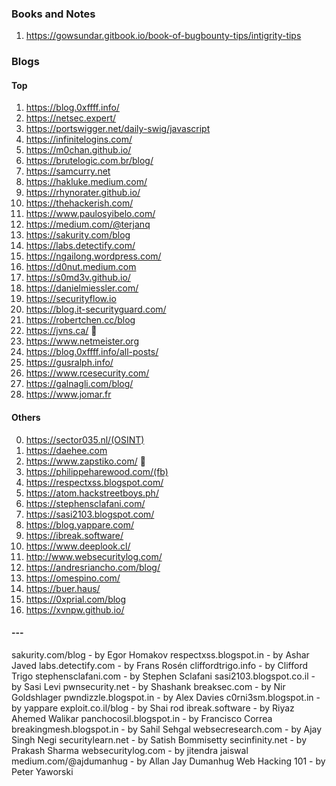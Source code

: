 
### Books and Notes
1. https://gowsundar.gitbook.io/book-of-bugbounty-tips/intigrity-tips
### Blogs
#### Top
1. https://blog.0xffff.info/
2. https://netsec.expert/
3. https://portswigger.net/daily-swig/javascript
4. https://infinitelogins.com/
5. https://m0chan.github.io/
6. https://brutelogic.com.br/blog/
7. https://samcurry.net
8. https://hakluke.medium.com/
9. https://rhynorater.github.io/
10. https://thehackerish.com/
11. https://www.paulosyibelo.com/
12. https://medium.com/@terjanq
13. https://sakurity.com/blog 
14. https://labs.detectify.com/
15. https://ngailong.wordpress.com/
16. https://d0nut.medium.com
17. https://s0md3v.github.io/
18. https://danielmiessler.com/
19. https://securityflow.io
20. https://blog.it-securityguard.com/
21. https://robertchen.cc/blog
22. https://jvns.ca/ 🔴
23. https://www.netmeister.org
24. https://blog.0xffff.info/all-posts/
25. https://gusralph.info/
26. https://www.rcesecurity.com/
27. https://galnagli.com/blog/
28. https://www.jomar.fr
#### Others
0. https://sector035.nl/(OSINT)
1. https://daehee.com
2. https://www.zapstiko.com/ 🔴
3. https://philippeharewood.com/(fb)
4. https://respectxss.blogspot.com/
5. https://atom.hackstreetboys.ph/
6. https://stephensclafani.com/
7. https://sasi2103.blogspot.com/
8. https://blog.yappare.com/
9. https://ibreak.software/
10. https://www.deeplook.cl/
11. http://www.websecuritylog.com/
12. https://andresriancho.com/blog/
13. https://omespino.com/
14. https://buer.haus/
15. https://0xprial.com/blog
16. https://xvnpw.github.io/
#### ---
sakurity.com/blog - by Egor Homakov
respectxss.blogspot.in - by Ashar Javed
labs.detectify.com - by Frans Rosén
cliffordtrigo.info - by Clifford Trigo
stephensclafani.com - by Stephen Sclafani
sasi2103.blogspot.co.il - by Sasi Levi
pwnsecurity.net - by Shashank
breaksec.com - by Nir Goldshlager
pwndizzle.blogspot.in - by Alex Davies
c0rni3sm.blogspot.in - by yappare
exploit.co.il/blog - by Shai rod
ibreak.software - by Riyaz Ahemed Walikar
panchocosil.blogspot.in - by Francisco Correa
breakingmesh.blogspot.in - by Sahil Sehgal
websecresearch.com - by Ajay Singh Negi
securitylearn.net - by Satish Bommisetty
secinfinity.net - by Prakash Sharma
websecuritylog.com - by jitendra jaiswal
medium.com/@ajdumanhug - by Allan Jay Dumanhug
Web Hacking 101 - by Peter Yaworski


